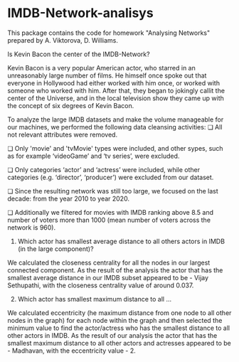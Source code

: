 # IMDB-Network-analisys

This package contains the code for homework "Analysing Networks" prepared by A. Viktorova, D. Williams.


Is Kevin Bacon the center of the IMDB-Network?

Kevin Bacon is a very popular American actor, who starred in an unreasonably large
number of films. He himself once spoke out that everyone in Hollywood had either worked with him once, or worked with someone who worked with him. After that, they began to jokingly callit the center of the Universe, and in the local television show they came up with the concept of six degrees of Kevin Bacon.

To analyze the large IMDB datasets and make the volume manageable for our machines, we performed the following data cleansing activities:
❏ All not relevant attributes were removed.

❏ Only 'movie' and 'tvMovie' types were included, and other sypes, such as for example ‘videoGame’ and ‘tv series’, were excluded.

❏ Only categories ‘actor’ and ‘actress’ were included, while other categories (e.g. ‘director’, ‘producer’) were excluded from our dataset.

❏ Since the resulting network was still too large, we focused on the last decade: from the year 2010 to year 2020.

❏ Additionally we filtered for movies with IMDB ranking above 8.5 and number of voters more than 1000 (mean number of voters across the network is 960).


1. Which actor has smallest average distance to all others actors in IMDB (in the
large component)?

We calculated the closeness centrality for all the nodes in our largest connected component. As the result of the analysis the actor that has the smallest average distance in our IMDB subset appeared to be - Vijay Sethupathi, with the closeness centrality value of around 0.037.



2. Which actor has smallest maximum distance to all ...

We calculated eccentricity (he maximum distance from one node to all other nodes in the graph) for each node within the graph and then selected the minimum value to find the actor/actress who has the smallest distance to all other actors in IMDB. As the result of our analysis the actor that has the smallest maximum distance to all other actors and actresses appeared to be - Madhavan, with the eccentricity value - 2.
